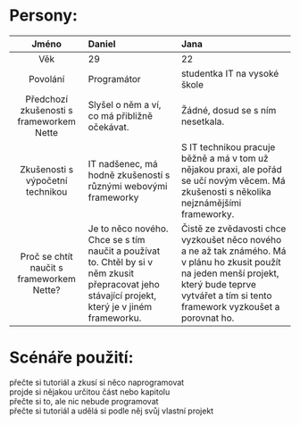 # Persony:
|    Jméno   | Daniel | Jana |
|    :---:   | :---   | :--- |
|     Věk    |   29   |  22  |
|  Povolání  | 	Programátor | studentka IT na vysoké škole |
| Předchozí zkušenosti s frameworkem Nette | Slyšel o něm a ví, co má přibližně očekávat. | Žádné, dosud se s ním nesetkala. |
| Zkušenosti s výpočetní technikou | IT nadšenec, má hodně zkušeností s různými webovými frameworky | S IT technikou pracuje běžně a má v tom už nějakou praxi, ale pořád se učí novým věcem. Má zkušenosti s několika nejznámějšími frameworky. |
| Proč se chtít naučit s frameworkem Nette? | Je to něco nového. Chce se s tím naučit a používat to. Chtěl by si v něm zkusit přepracovat jeho stávající projekt, který je v jiném frameworku. | Čistě ze zvědavosti chce vyzkoušet něco nového a ne až tak známého. Má v plánu ho zkusit použít na jeden menší projekt, který bude teprve vytvářet a tím si tento framework vyzkoušet a porovnat ho. |

# Scénáře použití: 
přečte si tutoriál a zkusí si něco naprogramovat                                                                                                                                   
projde si nějakou určitou část nebo kapitolu                                                                                                                                       
přečte si to, ale nic nebude programovat                                                                                                                                           
přečte si tutoriál a udělá si podle něj svůj vlastní projekt 
